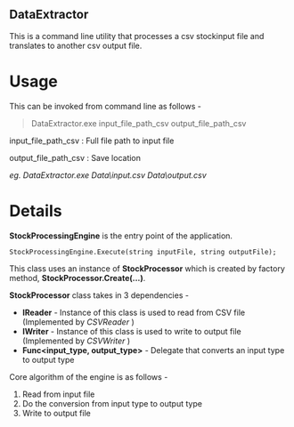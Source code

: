 ## DataExtractor

This is a command line utility that processes a csv stockinput file and translates to another csv output file.

# Usage 

This can be invoked from command line as follows - 

> DataExtractor.exe input_file_path_csv output_file_path_csv

input_file_path_csv : Full file path to input file

output_file_path_csv : Save location

_eg. DataExtractor.exe Data\\input.csv Data\\output.csv_

# Details

**StockProcessingEngine** is the entry point of the application.

```
StockProcessingEngine.Execute(string inputFile, string outputFile);

```

This class uses an instance of **StockProcessor** which is created by factory method, **StockProcessor.Create(...)**.

**StockProcessor** class takes in 3 dependencies - 

* **IReader** - Instance of this class is used to read from CSV file (Implemented by _CSVReader_ )
* **IWriter** - Instance of this class is used to write to output file (Implemented by _CSVWriter_ )
* **Func<input_type, output_type>** - Delegate that converts an input type to output type 



Core algorithm of the engine is as follows - 

1. Read from input file
2. Do the conversion from input type to output type
3. Write to output file


